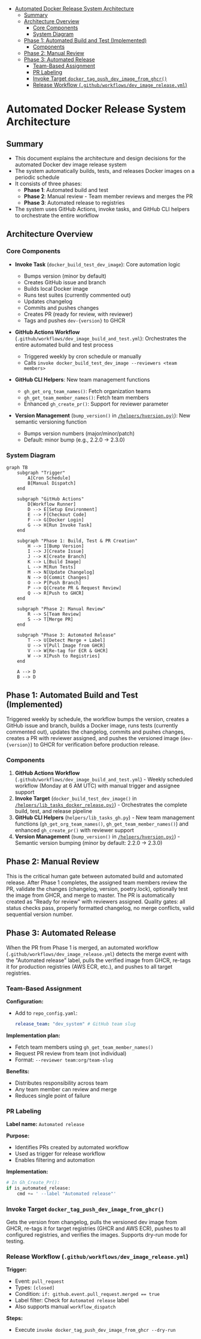 <!-- toc -->

- [Automated Docker Release System Architecture](#automated-docker-release-system-architecture)
  * [Summary](#summary)
  * [Architecture Overview](#architecture-overview)
    + [Core Components](#core-components)
    + [System Diagram](#system-diagram)
  * [Phase 1: Automated Build and Test (Implemented)](#phase-1-automated-build-and-test-implemented)
    + [Components](#components)
  * [Phase 2: Manual Review](#phase-2-manual-review)
  * [Phase 3: Automated Release](#phase-3-automated-release)
    + [Team-Based Assignment](#team-based-assignment)
    + [PR Labeling](#pr-labeling)
    + [Invoke Target `docker_tag_push_dev_image_from_ghcr()`](#invoke-target-docker_tag_push_dev_image_from_ghcr)
    + [Release Workflow (`.github/workflows/dev_image_release.yml`)](#release-workflow-githubworkflowsdev_image_releaseyml)

<!-- tocstop -->

# Automated Docker Release System Architecture

## Summary

- This document explains the architecture and design decisions for the automated
  Docker dev image release system
- The system automatically builds, tests, and releases Docker images on a
  periodic schedule
- It consists of three phases:
  - **Phase 1**: Automated build and test
  - **Phase 2**: Manual review - Team member reviews and merges the PR
  - **Phase 3**: Automated release to registries
- The system uses GitHub Actions, invoke tasks, and GitHub CLI helpers to
  orchestrate the entire workflow

## Architecture Overview

### Core Components

- **Invoke Task** (`docker_build_test_dev_image`): Core automation logic
  - Bumps version (minor by default)
  - Creates GitHub issue and branch
  - Builds local Docker image
  - Runs test suites (currently commented out)
  - Updates changelog
  - Commits and pushes changes
  - Creates PR (ready for review, with reviewer)
  - Tags and pushes `dev-{version}` to GHCR

- **GitHub Actions Workflow**
  (`.github/workflows/dev_image_build_and_test.yml`): Orchestrates the entire
  automated build and test process
  - Triggered weekly by cron schedule or manually
  - Calls `invoke docker_build_test_dev_image --reviewers <team members>`

- **GitHub CLI Helpers**: New team management functions
  - `gh_get_org_team_names()`: Fetch organization teams
  - `gh_get_team_member_names()`: Fetch team members
  - Enhanced `gh_create_pr()`: Support for reviewer parameter

- **Version Management** (`bump_version()` in
  [`/helpers/hversion.py)`](/helpers/hversion.py)): New semantic versioning
  function
  - Bumps version numbers (major/minor/patch)
  - Default: minor bump (e.g., 2.2.0 → 2.3.0)

### System Diagram

```mermaid
graph TB
    subgraph "Trigger"
        A[Cron Schedule]
        B[Manual Dispatch]
    end

    subgraph "GitHub Actions"
        D[Workflow Runner]
        D --> E[Setup Environment]
        E --> F[Checkout Code]
        F --> G[Docker Login]
        G --> H[Run Invoke Task]
    end

    subgraph "Phase 1: Build, Test & PR Creation"
        H --> I[Bump Version]
        I --> J[Create Issue]
        J --> K[Create Branch]
        K --> L[Build Image]
        L --> M[Run Tests]
        M --> N[Update Changelog]
        N --> O[Commit Changes]
        O --> P[Push Branch]
        P --> Q[Create PR & Request Review]
        Q --> R[Push to GHCR]
    end

    subgraph "Phase 2: Manual Review"
        R --> S[Team Review]
        S --> T[Merge PR]
    end

    subgraph "Phase 3: Automated Release"
        T --> U[Detect Merge + Label]
        U --> V[Pull Image from GHCR]
        V --> W[Re-tag for ECR & GHCR]
        W --> X[Push to Registries]
    end

    A --> D
    B --> D
```

## Phase 1: Automated Build and Test (Implemented)

Triggered weekly by schedule, the workflow bumps the version, creates a GitHub
issue and branch, builds a Docker image, runs tests (currently commented out),
updates the changelog, commits and pushes changes, creates a PR with reviewer
assigned, and pushes the versioned image (`dev-{version}`) to GHCR for
verification before production release.

### Components

1. **GitHub Actions Workflow**
   (`.github/workflows/dev_image_build_and_test.yml`) - Weekly scheduled
   workflow (Monday at 6 AM UTC) with manual trigger and assignee support
2. **Invoke Target** (`docker_build_test_dev_image()` in
   [`/helpers/lib_tasks_docker_release.py)`](/helpers/lib_tasks_docker_release.py)) -
   Orchestrates the complete build, test, and release pipeline
3. **GitHub CLI Helpers** (`helpers/lib_tasks_gh.py`) - New team management
   functions (`gh_get_org_team_names()`, `gh_get_team_member_names()`) and
   enhanced `gh_create_pr()` with reviewer support
4. **Version Management** (`bump_version()` in
   [`/helpers/hversion.py)`](/helpers/hversion.py)) - Semantic version bumping
   (minor by default: 2.2.0 → 2.3.0)

## Phase 2: Manual Review

This is the critical human gate between automated build and automated release.
After Phase 1 completes, the assigned team members review the PR, validate the
changes (changelog, version, poetry.lock), optionally test the image from GHCR,
and merge to master. The PR is automatically created as "Ready for review" with
reviewers assigned. Quality gates: all status checks pass, properly formatted
changelog, no merge conflicts, valid sequential version number.

## Phase 3: Automated Release

When the PR from Phase 1 is merged, an automated workflow
(`.github/workflows/dev_image_release.yml`) detects the merge event with the
"Automated release" label, pulls the verified image from GHCR, re-tags it for
production registries (AWS ECR, etc.), and pushes to all target registries.

### Team-Based Assignment

**Configuration:**

- Add to `repo_config.yaml`:
  ```yaml
  release_team: "dev_system" # GitHub team slug
  ```

**Implementation plan:**

- Fetch team members using `gh_get_team_member_names()`
- Request PR review from team (not individual)
- Format: `--reviewer team:org/team-slug`

**Benefits:**

- Distributes responsibility across team
- Any team member can review and merge
- Reduces single point of failure

### PR Labeling

**Label name:** `Automated release`

**Purpose:**

- Identifies PRs created by automated workflow
- Used as trigger for release workflow
- Enables filtering and automation

**Implementation:**

```python
# In Gh_Create_Pr():
if is_automated_release:
    cmd += ' --label "Automated release"'
```

### Invoke Target `docker_tag_push_dev_image_from_ghcr()`

Gets the version from changelog, pulls the versioned dev image from GHCR,
re-tags it for target registries (GHCR and AWS ECR), pushes to all configured
registries, and verifies the images. Supports dry-run mode for testing.

### Release Workflow (`.github/workflows/dev_image_release.yml`)

**Trigger:**

- Event: `pull_request`
- Types: `[closed]`
- Condition: `if: github.event.pull_request.merged == true`
- Label filter: Check for `Automated release` label
- Also supports manual `workflow_dispatch`

**Steps:**

- Execute `invoke docker_tag_push_dev_image_from_ghcr --dry-run`
